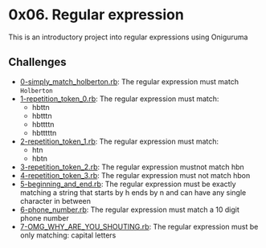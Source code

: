 # 0x06. Regular expression
This is an introductory project into regular expressions using Oniguruma
## Challenges
- [0-simply_match_holberton.rb](0-simply_match_holberton.rb): The regular expression must match `Holberton`
- [1-repetition_token_0.rb](1-repetition_token_0.rb): The regular expression must match:
	- hbttn
	- hbtttn
	- hbttttn
	- hbtttttn
- [2-repetition_token_1.rb](2-repetition_token_1.rb): The regular expression must match:
	- htn
	- hbtn
- [3-repetition_token_2.rb](3-repetition_token_2.rb): The regular expression mustnot match hbn
- [4-repetition_token_3.rb](4-repetition_token_3.rb): The regular expression must not match hbon
- [5-beginning_and_end.rb](5-beginning_and_end.rb): The regular expression must be exactly matching a string that starts by h ends by n and can have any single character in between
- [6-phone_number.rb](6-phone_number.rb): The regular expression must match a 10 digit phone number
- [7-OMG_WHY_ARE_YOU_SHOUTING.rb](7-OMG_WHY_ARE_YOU_SHOUTING.rb): The regular expression must be only matching: capital letters
